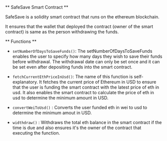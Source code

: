 ** SafeSave Smart Contract ** 


SafeSave is a solidity smart contract that runs on the ethereum blockchain.  

It ensures that the wallet that deployed the contract (owner of the smart contract) is same as the person withdrawing the funds. 

** Functions ** 

- `setNumberOfDaysToSaveFunds()`: The setNumberOfDaysToSaveFunds enables the user to specify how many days they wish to save their funds before withdrawal. The withdrawal date can only be set once and it can be set even after depositing funds into the smart contract. 

- `fetchCurrentEthPriceInUsd()`: The name of this function is self-explanatory. It fetches the current price of Ethereum in USD to ensure that the user is funding the smart contract with the latest price of eth in usd. It also enables the smart contract to calculate the price of eth in usd to determine the minimum amount in USD. 

- `convertWeiToUsd()` : Converts the user funded eth in wei to usd to determine the minimum amout in USD. 

- `widthdraw()` : Withdraws the total eth balance in the smart contract if the time is due and also ensures it's the owner of the contract that executing the function.



